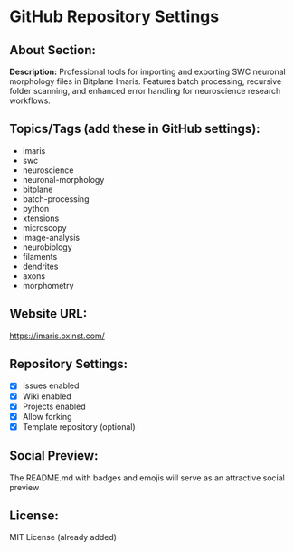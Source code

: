 ﻿# GitHub Repository Settings

## About Section:
**Description:** Professional tools for importing and exporting SWC neuronal morphology files in Bitplane Imaris. Features batch processing, recursive folder scanning, and enhanced error handling for neuroscience research workflows.

## Topics/Tags (add these in GitHub settings):
- imaris
- swc
- neuroscience
- neuronal-morphology
- bitplane
- batch-processing
- python
- xtensions
- microscopy
- image-analysis
- neurobiology
- filaments
- dendrites
- axons
- morphometry

## Website URL:
https://imaris.oxinst.com/

## Repository Settings:
- [x] Issues enabled
- [x] Wiki enabled  
- [x] Projects enabled
- [x] Allow forking
- [x] Template repository (optional)

## Social Preview:
The README.md with badges and emojis will serve as an attractive social preview

## License:
MIT License (already added)
